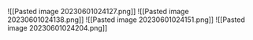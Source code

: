 ![[Pasted image 20230601024127.png]]
![[Pasted image 20230601024138.png]]
![[Pasted image 20230601024151.png]]
![[Pasted image 20230601024204.png]]
